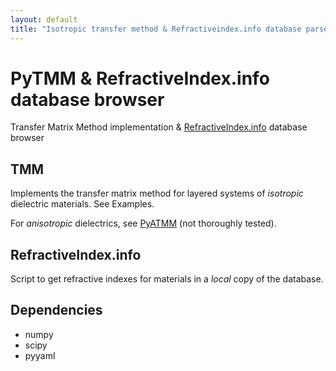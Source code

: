 ```yaml
---
layout: default
title: "Isotropic transfer method & Refractiveindex.info database parser"
---
```

# PyTMM & RefractiveIndex.info database browser

Transfer Matrix Method implementation &amp; [RefractiveIndex.info](https://github.com/polyanskiy/refractiveindex.info-database) database browser

## TMM
Implements the transfer matrix method for layered systems of _isotropic_ dielectric materials. See Examples.

For _anisotropic_ dielectrics, see [PyATMM](https://github.com/kitchenknif/PyATMM) (not thoroughly tested).

## RefractiveIndex.info
Script to get refractive indexes for materials in a _local_ copy of the database.

## Dependencies
- numpy
- scipy
- pyyaml
